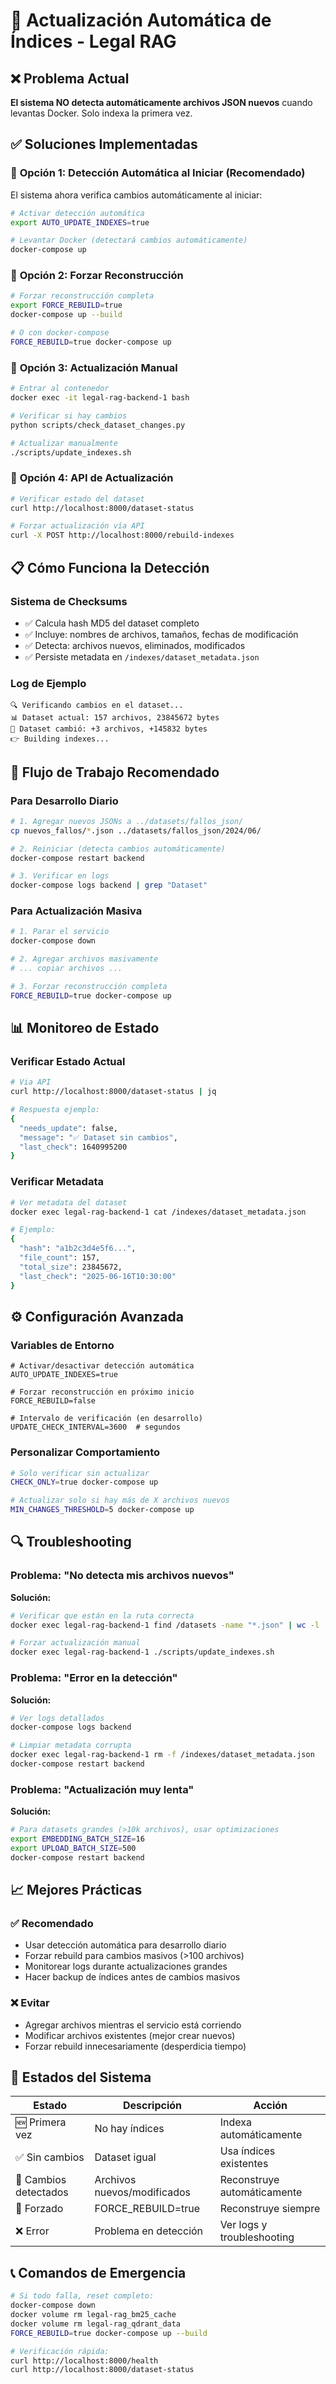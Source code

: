 # 🔄 Actualización Automática de Índices - Legal RAG

## ❌ Problema Actual
**El sistema NO detecta automáticamente archivos JSON nuevos** cuando levantas Docker. Solo indexa la primera vez.

## ✅ Soluciones Implementadas

### 🔧 **Opción 1: Detección Automática al Iniciar** (Recomendado)

El sistema ahora verifica cambios automáticamente al iniciar:

```bash
# Activar detección automática
export AUTO_UPDATE_INDEXES=true

# Levantar Docker (detectará cambios automáticamente)
docker-compose up
```

### 🔧 **Opción 2: Forzar Reconstrucción**

```bash
# Forzar reconstrucción completa
export FORCE_REBUILD=true
docker-compose up --build

# O con docker-compose
FORCE_REBUILD=true docker-compose up
```

### 🔧 **Opción 3: Actualización Manual**

```bash
# Entrar al contenedor
docker exec -it legal-rag-backend-1 bash

# Verificar si hay cambios
python scripts/check_dataset_changes.py

# Actualizar manualmente
./scripts/update_indexes.sh
```

### 🔧 **Opción 4: API de Actualización**

```bash
# Verificar estado del dataset
curl http://localhost:8000/dataset-status

# Forzar actualización vía API
curl -X POST http://localhost:8000/rebuild-indexes
```

## 📋 Cómo Funciona la Detección

### Sistema de Checksums
- ✅ Calcula hash MD5 del dataset completo
- ✅ Incluye: nombres de archivos, tamaños, fechas de modificación
- ✅ Detecta: archivos nuevos, eliminados, modificados
- ✅ Persiste metadata en `/indexes/dataset_metadata.json`

### Log de Ejemplo
```
🔍 Verificando cambios en el dataset...
📊 Dataset actual: 157 archivos, 23845672 bytes
🔄 Dataset cambió: +3 archivos, +145832 bytes
👉 Building indexes...
```

## 🚀 Flujo de Trabajo Recomendado

### Para Desarrollo Diario
```bash
# 1. Agregar nuevos JSONs a ../datasets/fallos_json/
cp nuevos_fallos/*.json ../datasets/fallos_json/2024/06/

# 2. Reiniciar (detecta cambios automáticamente)
docker-compose restart backend

# 3. Verificar en logs
docker-compose logs backend | grep "Dataset"
```

### Para Actualización Masiva
```bash
# 1. Parar el servicio
docker-compose down

# 2. Agregar archivos masivamente
# ... copiar archivos ...

# 3. Forzar reconstrucción completa
FORCE_REBUILD=true docker-compose up
```

## 📊 Monitoreo de Estado

### Verificar Estado Actual
```bash
# Via API
curl http://localhost:8000/dataset-status | jq

# Respuesta ejemplo:
{
  "needs_update": false,
  "message": "✅ Dataset sin cambios",
  "last_check": 1640995200
}
```

### Verificar Metadata
```bash
# Ver metadata del dataset
docker exec legal-rag-backend-1 cat /indexes/dataset_metadata.json

# Ejemplo:
{
  "hash": "a1b2c3d4e5f6...",
  "file_count": 157,
  "total_size": 23845672,
  "last_check": "2025-06-16T10:30:00"
}
```

## ⚙️ Configuración Avanzada

### Variables de Entorno
```env
# Activar/desactivar detección automática
AUTO_UPDATE_INDEXES=true

# Forzar reconstrucción en próximo inicio
FORCE_REBUILD=false

# Intervalo de verificación (en desarrollo)
UPDATE_CHECK_INTERVAL=3600  # segundos
```

### Personalizar Comportamiento
```bash
# Solo verificar sin actualizar
CHECK_ONLY=true docker-compose up

# Actualizar solo si hay más de X archivos nuevos
MIN_CHANGES_THRESHOLD=5 docker-compose up
```

## 🔍 Troubleshooting

### Problema: "No detecta mis archivos nuevos"
**Solución:**
```bash
# Verificar que están en la ruta correcta
docker exec legal-rag-backend-1 find /datasets -name "*.json" | wc -l

# Forzar actualización manual
docker exec legal-rag-backend-1 ./scripts/update_indexes.sh
```

### Problema: "Error en la detección"
**Solución:**
```bash
# Ver logs detallados
docker-compose logs backend

# Limpiar metadata corrupta
docker exec legal-rag-backend-1 rm -f /indexes/dataset_metadata.json
docker-compose restart backend
```

### Problema: "Actualización muy lenta"
**Solución:**
```bash
# Para datasets grandes (>10k archivos), usar optimizaciones
export EMBEDDING_BATCH_SIZE=16
export UPLOAD_BATCH_SIZE=500
docker-compose restart backend
```

## 📈 Mejores Prácticas

### ✅ Recomendado
- Usar detección automática para desarrollo diario
- Forzar rebuild para cambios masivos (>100 archivos)
- Monitorear logs durante actualizaciones grandes
- Hacer backup de índices antes de cambios masivos

### ❌ Evitar
- Agregar archivos mientras el servicio está corriendo
- Modificar archivos existentes (mejor crear nuevos)
- Forzar rebuild innecesariamente (desperdicia tiempo)

## 🚦 Estados del Sistema

| Estado | Descripción | Acción |
|--------|-------------|--------|
| 🆕 Primera vez | No hay índices | Indexa automáticamente |
| ✅ Sin cambios | Dataset igual | Usa índices existentes |
| 🔄 Cambios detectados | Archivos nuevos/modificados | Reconstruye automáticamente |
| 🔨 Forzado | FORCE_REBUILD=true | Reconstruye siempre |
| ❌ Error | Problema en detección | Ver logs y troubleshooting |

## 📞 Comandos de Emergencia

```bash
# Si todo falla, reset completo:
docker-compose down
docker volume rm legal-rag_bm25_cache
docker volume rm legal-rag_qdrant_data
FORCE_REBUILD=true docker-compose up --build

# Verificación rápida:
curl http://localhost:8000/health
curl http://localhost:8000/dataset-status
```
